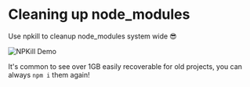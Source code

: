 # Cleaning up node_modules

Use npkill to cleanup node_modules system wide 😎

![NPKill Demo]

It's common to see over 1GB easily recoverable for old projects, you can always `npm i` them again! 

[NPKill Demo]: (https://res.cloudinary.com/practicaldev/image/fetch/s--0HNMzWd3--/c_limit%2Cf_auto%2Cfl_progressive%2Cq_66%2Cw_880/https://miro.medium.com/max/1999/1%2A-_K3MQpxrodwOsOrI4bRLg.gif)